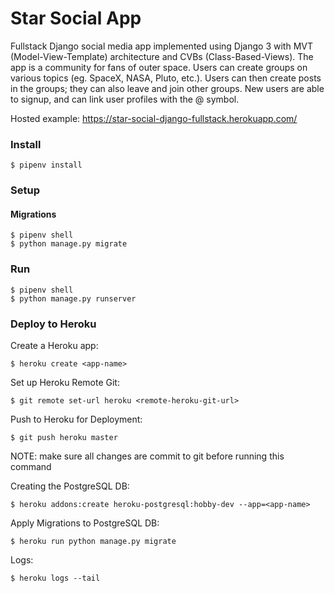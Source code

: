 # Star Social App

Fullstack Django social media app implemented using Django 3 with MVT (Model-View-Template) architecture and CVBs (Class-Based-Views). The app is a community for fans of outer space. Users can create groups on various topics (eg. SpaceX, NASA, Pluto, etc.). Users can then create posts in the groups; they can also leave and join other groups. New users are able to signup, and can link user profiles with the @ symbol.

Hosted example: https://star-social-django-fullstack.herokuapp.com/

### Install

    $ pipenv install

### Setup

#### Migrations

    $ pipenv shell
    $ python manage.py migrate

### Run

    $ pipenv shell
    $ python manage.py runserver

### Deploy to Heroku

Create a Heroku app:

    $ heroku create <app-name>

Set up Heroku Remote Git:

    $ git remote set-url heroku <remote-heroku-git-url>

Push to Heroku for Deployment:

    $ git push heroku master

NOTE: make sure all changes are commit to git before running this command

Creating the PostgreSQL DB:

    $ heroku addons:create heroku-postgresql:hobby-dev --app=<app-name>

Apply Migrations to PostgreSQL DB:

    $ heroku run python manage.py migrate

Logs:

    $ heroku logs --tail

